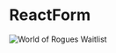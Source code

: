 # ReactForm
![World of Rogues Waitlist](https://github.com/kodarize/ReactForm/assets/30270971/2b0fe65d-c142-4448-800d-cdf33d0b232a)
